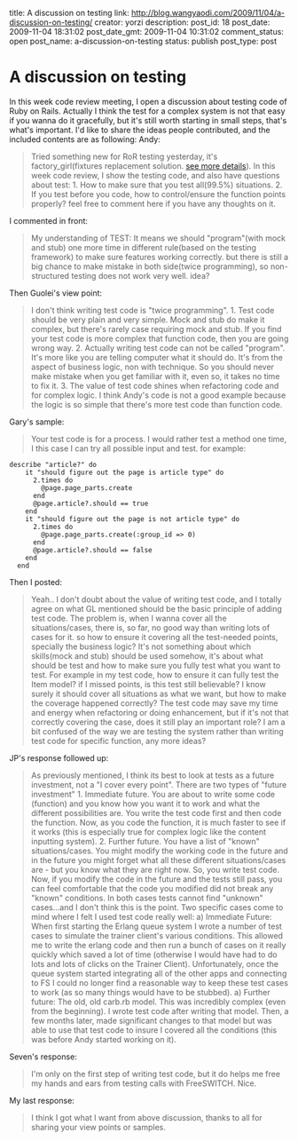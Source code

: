 title: A discussion on testing
link: http://blog.wangyaodi.com/2009/11/04/a-discussion-on-testing/
creator: yorzi
description: 
post_id: 18
post_date: 2009-11-04 18:31:02
post_date_gmt: 2009-11-04 10:31:02
comment_status: open
post_name: a-discussion-on-testing
status: publish
post_type: post

# A discussion on testing

In this week code review meeting, I open a discussion about testing code of Ruby on Rails. Actually I think the test for a complex system is not that easy if you wanna do it gracefully, but it's still worth starting in small steps, that's what's important. I'd like to share the ideas people contributed, and the included contents are as following: Andy: 

> Tried something new for RoR testing yesterday, it's factory_girl(fixtures replacement solution. [see more details](http://github.com/thoughtbot/factory_girl)). In this week code review, I show the testing code, and also have questions about test: 1. How to make sure that you test all(99.5%) situations. 2. If you test before you code, how to control/ensure the function points properly? feel free to comment here if you have any thoughts on it. 

I commented in front: 

> My understanding of TEST: It means we should "program"(with mock and stub) one more time in different rule(based on the testing framework) to make sure features working correctly. but there is still a big chance to make mistake in both side(twice programming), so non-structured testing does not work very well. idea? 

Then Guolei's view point: 

> I don't think writing test code is "twice programming". 1. Test code should be very plain and very simple. Mock and stub do make it complex, but there's rarely case requiring mock and stub. If you find your test code is more complex that function code, then you are going wrong way. 2. Actually writing test code can not be called "program". It's more like you are telling computer what it should do. It's from the aspect of business logic, non with technique. So you should never make mistake when you get familiar with it, even so, it takes no time to fix it. 3. The value of test code shines when refactoring code and for complex logic. I think Andy's code is not a good example because the logic is so simple that there's more test code than function code. 

Gary's sample: 

> Your test code is for a process. I would rather test a method one time, I this case I can try all possible input and test. for example: 
    
    
    describe "article?" do
        it "should figure out the page is article type" do
          2.times do
            @page.page_parts.create
          end
          @page.article?.should == true
        end
        it "should figure out the page is not article type" do
          2.times do
            @page.page_parts.create(:group_id => 0)
          end
          @page.article?.should == false
        end
      end
    

Then I posted: 

> Yeah.. I don't doubt about the value of writing test code, and I totally agree on what GL mentioned should be the basic principle of adding test code. The problem is, when I wanna cover all the situations/cases, there is, so far, no good way than writing lots of cases for it. so how to ensure it covering all the test-needed points, specially the business logic? It's not something about which skills(mock and stub) should be used somehow, it's about what should be test and how to make sure you fully test what you want to test. For example in my test code, how to ensure it can fully test the Item model? if I missed points, is this test still believable? I know surely it should cover all situations as what we want, but how to make the coverage happened correctly? The test code may save my time and energy when refactoring or doing enhancement, but if it's not that correctly covering the case, does it still play an important role? I am a bit confused of the way we are testing the system rather than writing test code for specific function, any more ideas? 

JP's response followed up: 

> As previously mentioned, I think its best to look at tests as a future investment, not a "I cover every point". There are two types of "future investment" 1. Immediate future. You are about to write some code (function) and you know how you want it to work and what the different possibilities are. You write the test code first and then code the function. Now, as you code the function, it is much faster to see if it works (this is especially true for complex logic like the content inputting system). 2. Further future. You have a list of "known" situations/cases. You might modify the working code in the future and in the future you might forget what all these different situations/cases are - but you know what they are right now. So, you write test code. Now, if you modify the code in the future and the tests still pass, you can feel comfortable that the code you modified did not break any "known" conditions. In both cases tests cannot find "unknown" cases...and I don't think this is the point. Two specific cases come to mind where I felt I used test code really well: a) Immediate Future: When first starting the Erlang queue system I wrote a number of test cases to simulate the trainer client's various conditions. This allowed me to write the erlang code and then run a bunch of cases on it really quickly which saved a lot of time (otherwise I would have had to do lots and lots of clicks on the Trainer Client). Unfortunately, once the queue system started integrating all of the other apps and connecting to FS I could no longer find a reasonable way to keep these test cases to work (as so many things would have to be stubbed). a) Further future: The old, old carb.rb model. This was incredibly complex (even from the beginning). I wrote test code after writing that model. Then, a few months later, made significant changes to that model but was able to use that test code to insure I covered all the conditions (this was before Andy started working on it). 

Seven's response: 

> I'm only on the first step of writing test code, but it do helps me free my hands and ears from testing calls with FreeSWITCH. Nice. 

My last response: 

> I think I got what I want from above discussion, thanks to all for sharing your view points or samples.